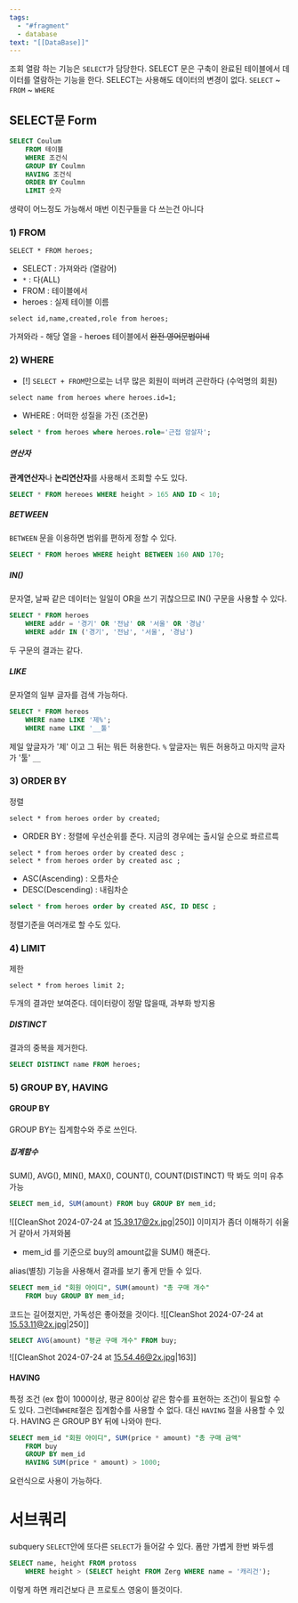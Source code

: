 ```yaml
---
tags:
  - "#fragment"
  - database
text: "[[DataBase]]"
---
```

조회 열람 하는 기능은 `SELECT`가 담당한다.
SELECT 문은 구축이 완료된 테이블에서 데이터를 열람하는 기능을 한다.
SELECT는 사용해도 데이터의 변경이 없다.
 `SELECT` ~ `FROM` ~ `WHERE`

## SELECT문 Form
~~~sql
SELECT Coulum
	FROM 테이블
	WHERE 조건식
	GROUP BY Coulmn
	HAVING 조건식
	ORDER BY Coulmn
	LIMIT 숫자
~~~
생략이 어느정도 가능해서 매번 이친구들을 다 쓰는건 아니다
### 1) FROM
~~~mysql title:"작성한 표 보기"
SELECT * FROM heroes;
~~~
- SELECT : 가져와라 (열람어)
- `*` : 다(ALL)
- FROM : 테이블에서
- heroes : 실제 테이블 이름
~~~mysql title:"원하는 열만 보기"
select id,name,created,role from heroes;
~~~
가져와라 - 해당 열을 - heroes 테이블에서
~~완전 영어문법이네~~
### 2) WHERE
- [!]  `SELECT + FROM`만으로는 너무 많은 회원이 떠버려 곤란하다 (수억명의 회원)
~~~mysql title:"원하는 행/렬에서 찾기"
select name from heroes where heroes.id=1;
~~~
- WHERE : 어떠한 성질을 가진 (조건문)
~~~sql title:"한번더 연습"
select * from heroes where heroes.role='근접 암살자';
~~~

##### 연산자
**관계연산자**나 **논리연산자**를 사용해서 조회할 수도 있다.
~~~SQL
SELECT * FROM hereoes WHERE height > 165 AND ID < 10;
~~~
##### BETWEEN
`BETWEEN` 문을 이용하면 범위를 편하게 정할 수 있다.
~~~SQL
SELECT * FROM heroes WHERE height BETWEEN 160 AND 170;
~~~
##### IN()
문자열, 날짜 같은 데이터는 일일이 OR을 쓰기 귀찮으므로 IN() 구문을 사용할 수 있다.
~~~SQL
SELECT * FROM heroes
	WHERE addr = '경기' OR '전남' OR '서울' OR '경남'
	WHERE addr IN ('경기', '전남', '서울', '경남')
~~~
두 구문의 결과는 같다.

##### LIKE
문자열의 일부 글자를 검색 가능하다.
~~~SQL
SELECT * FROM hereos
	WHERE name LIKE '제%';
	WHERE name LIKE '__툴'
~~~
제일 앞글자가 '제' 이고 그 뒤는 뭐든 허용한다. `%`
앞글자는 뭐든 허용하고 마지막 글자가 '툴' `__`

### 3) ORDER BY
정렬
~~~mysql title:order
select * from heroes order by created;
~~~
- ORDER BY : 정렬에 우선순위를 준다. 지금의 경우에는 출시일 순으로 쫘르르륵

~~~mysql title:"asc / desc"
select * from heroes order by created desc ;
select * from heroes order by created asc ;
~~~
- ASC(Ascending) : 오름차순
- DESC(Descending) : 내림차순

~~~SQL
select * from heroes order by created ASC, ID DESC ;
~~~
정렬기준을 여러개로 할 수도 있다.
### 4) LIMIT
제한
~~~mysql title:limit
select * from heroes limit 2;
~~~
두개의 결과만 보여준다.
데이터량이 정말 많을때, 과부화 방지용

##### DISTINCT
결과의 중복을 제거한다.
~~~SQL
SELECT DISTINCT name FROM heroes; 
~~~

### 5) GROUP BY, HAVING
#### GROUP BY
GROUP BY는 집계함수와 주로 쓰인다.
##### 집계함수
SUM(), AVG(), MIN(), MAX(), COUNT(), COUNT(DISTINCT)
딱 봐도 의미 유추 가능

~~~SQL
SELECT mem_id, SUM(amount) FROM buy GROUP BY mem_id;
~~~
![[CleanShot 2024-07-24 at 15.39.17@2x.jpg|250]]
이미지가 좀더 이해하기 쉬울거 같아서 가져와봄
- mem_id 를 기준으로 buy의 amount값을 SUM() 해준다.

alias(별칭) 기능을 사용해서 결과를 보기 좋게 만들 수 있다.
~~~SQL
SELECT mem_id "회원 아이디", SUM(amount) "총 구매 개수"
	FROM buy GROUP BY mem_id;
~~~
코드는 길어졌지만, 가독성은 좋아졌을 것이다.
![[CleanShot 2024-07-24 at 15.53.11@2x.jpg|250]]
~~~SQL
SELECT AVG(amount) "평균 구매 개수" FROM buy;
~~~
![[CleanShot 2024-07-24 at 15.54.46@2x.jpg|163]]
#### HAVING
특정 조건 (ex 합이 1000이상, 평균 80이상 같은 함수를 표현하는 조건)이 필요할 수 도 있다.
그런데`WHERE`절은 집계함수를 사용할 수 없다.
대신 `HAVING` 절을 사용할 수 있다.
HAVING 은 GROUP BY 뒤에 나와야 한다.

~~~SQL
SELECT mem_id "회원 아이디", SUM(price * amount) "총 구매 금액"
	FROM buy
	GROUP BY mem_id
	HAVING SUM(price * amount) > 1000;
~~~
요런식으로 사용이 가능하다.



# 서브쿼리
subquery
`SELECT`안에 또다른 `SELECT`가 들어갈 수 있다.
폼만 가볍게 한번 봐두셈

~~~SQL
SELECT name, height FROM protoss
	WHERE height > (SELECT height FROM Zerg WHERE name = '캐리건');
~~~
이렇게 하면 캐리건보다 큰 프로토스 영웅이 뜰것이다.
